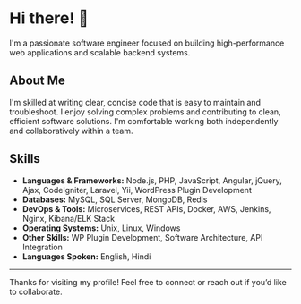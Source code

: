 # Hi there! 👋

I'm a passionate software engineer focused on building high-performance web applications and scalable backend systems.

## About Me

I'm skilled at writing clear, concise code that is easy to maintain and troubleshoot. I enjoy solving complex problems and contributing to clean, efficient software solutions. I'm comfortable working both independently and collaboratively within a team.

## Skills

- **Languages & Frameworks:** Node.js, PHP, JavaScript, Angular, jQuery, Ajax, CodeIgniter, Laravel, Yii, WordPress Plugin Development  
- **Databases:** MySQL, SQL Server, MongoDB, Redis  
- **DevOps & Tools:** Microservices, REST APIs, Docker, AWS, Jenkins, Nginx, Kibana/ELK Stack  
- **Operating Systems:** Unix, Linux, Windows  
- **Other Skills:** WP Plugin Development, Software Architecture, API Integration  
- **Languages Spoken:** English, Hindi

---

Thanks for visiting my profile! Feel free to connect or reach out if you’d like to collaborate.
